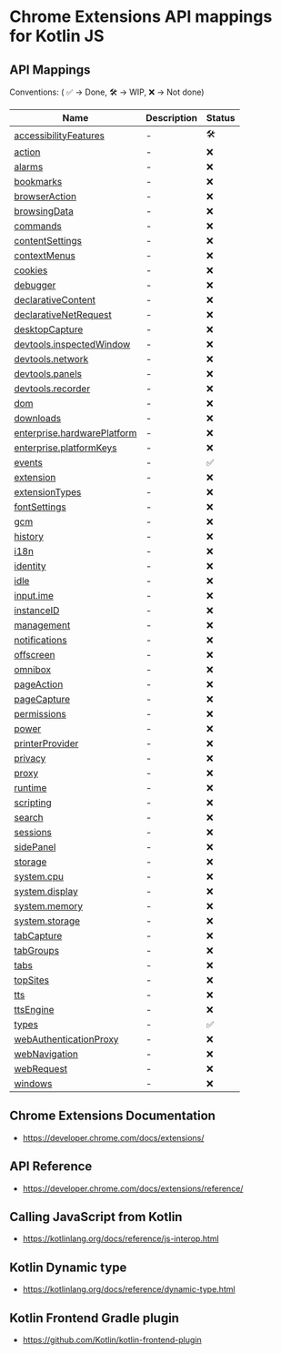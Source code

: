 # Chrome Extensions API mappings for Kotlin JS

## API Mappings

Conventions: ( ✅ -> Done, 🛠️ -> WIP, ❌ -> Not done)

| Name | Description | Status |
| ---- | ----------- | ------ |
| <a href="https://developer.chrome.com/docs/extensions/reference/accessibilityFeatures/" target="_blank">accessibilityFeatures</a> | - | 🛠️ |
| <a href="https://developer.chrome.com/docs/extensions/reference/action/" target="_blank">action</a> | - | ❌ |
| <a href="https://developer.chrome.com/docs/extensions/reference/alarms/" target="_blank">alarms</a> | - | ❌ |
| <a href="https://developer.chrome.com/docs/extensions/reference/bookmarks/" target="_blank">bookmarks</a> | - | ❌ |
| <a href="https://developer.chrome.com/docs/extensions/reference/browserAction/" target="_blank">browserAction</a> | - | ❌ |
| <a href="https://developer.chrome.com/docs/extensions/reference/browsingData/" target="_blank">browsingData</a> | - | ❌ |
| <a href="https://developer.chrome.com/docs/extensions/reference/commands/" target="_blank">commands</a> | - | ❌ |
| <a href="https://developer.chrome.com/docs/extensions/reference/contentSettings/" target="_blank">contentSettings</a> | - | ❌ |
| <a href="https://developer.chrome.com/docs/extensions/reference/contextMenus/" target="_blank">contextMenus</a> | - | ❌ |
| <a href="https://developer.chrome.com/docs/extensions/reference/cookies/" target="_blank">cookies</a> | - | ❌ |
| <a href="https://developer.chrome.com/docs/extensions/reference/debugger/" target="_blank">debugger</a> | - | ❌ |
| <a href="https://developer.chrome.com/docs/extensions/reference/declarativeContent/" target="_blank">declarativeContent</a> | - | ❌ |
| <a href="https://developer.chrome.com/docs/extensions/reference/declarativeNetRequest/" target="_blank">declarativeNetRequest</a> | - | ❌ |
| <a href="https://developer.chrome.com/docs/extensions/reference/desktopCapture/" target="_blank">desktopCapture</a> | - | ❌ |
| <a href="https://developer.chrome.com/docs/extensions/reference/devtools_inspectedWindow/" target="_blank">devtools.inspectedWindow</a> | - | ❌ |
| <a href="https://developer.chrome.com/docs/extensions/reference/devtools_network/" target="_blank">devtools.network</a> | - | ❌ |
| <a href="https://developer.chrome.com/docs/extensions/reference/devtools_panels/" target="_blank">devtools.panels</a> | - | ❌ |
| <a href="https://developer.chrome.com/docs/extensions/reference/devtools_recorder/" target="_blank">devtools.recorder</a> | - | ❌ |
| <a href="https://developer.chrome.com/docs/extensions/reference/dom/" target="_blank">dom</a> | - | ❌ |
| <a href="https://developer.chrome.com/docs/extensions/reference/downloads/" target="_blank">downloads</a> | - | ❌ |
| <a href="https://developer.chrome.com/docs/extensions/reference/enterprise_hardwarePlatform/" target="_blank">enterprise.hardwarePlatform</a> | - | ❌ |
| <a href="https://developer.chrome.com/docs/extensions/reference/enterprise_platformKeys/" target="_blank">enterprise.platformKeys</a> | - | ❌ |
| <a href="https://developer.chrome.com/docs/extensions/reference/events/" target="_blank">events</a> | - | ✅ |
| <a href="https://developer.chrome.com/docs/extensions/reference/extension/" target="_blank">extension</a> | - | ❌ |
| <a href="https://developer.chrome.com/docs/extensions/reference/extensionTypes/" target="_blank">extensionTypes</a> | - | ❌ |
| <a href="https://developer.chrome.com/docs/extensions/reference/fontSettings/" target="_blank">fontSettings</a> | - | ❌ |
| <a href="https://developer.chrome.com/docs/extensions/reference/gcm/" target="_blank">gcm</a> | - | ❌ |
| <a href="https://developer.chrome.com/docs/extensions/reference/history/" target="_blank">history</a> | - | ❌ |
| <a href="https://developer.chrome.com/docs/extensions/reference/i18n/" target="_blank">i18n</a> | - | ❌ |
| <a href="https://developer.chrome.com/docs/extensions/reference/identity/" target="_blank">identity</a> | - | ❌ |
| <a href="https://developer.chrome.com/docs/extensions/reference/idle/" target="_blank">idle</a> | - | ❌ |
| <a href="https://developer.chrome.com/docs/extensions/reference/input_ime/" target="_blank">input.ime</a> | - | ❌ |
| <a href="https://developer.chrome.com/docs/extensions/reference/instanceID/" target="_blank">instanceID</a> | - | ❌ |
| <a href="https://developer.chrome.com/docs/extensions/reference/management/" target="_blank">management</a> | - | ❌ |
| <a href="https://developer.chrome.com/docs/extensions/reference/notifications/" target="_blank">notifications</a> | - | ❌ |
| <a href="https://developer.chrome.com/docs/extensions/reference/offscreen/" target="_blank">offscreen</a> | - | ❌ |
| <a href="https://developer.chrome.com/docs/extensions/reference/omnibox/" target="_blank">omnibox</a> | - | ❌ |
| <a href="https://developer.chrome.com/docs/extensions/reference/pageAction/" target="_blank">pageAction</a> | - | ❌ |
| <a href="https://developer.chrome.com/docs/extensions/reference/pageCapture/" target="_blank">pageCapture</a> | - | ❌ |
| <a href="https://developer.chrome.com/docs/extensions/reference/permissions/" target="_blank">permissions</a> | - | ❌ |
| <a href="https://developer.chrome.com/docs/extensions/reference/power/" target="_blank">power</a> | - | ❌ |
| <a href="https://developer.chrome.com/docs/extensions/reference/printerProvider/" target="_blank">printerProvider</a> | - | ❌ |
| <a href="https://developer.chrome.com/docs/extensions/reference/privacy/" target="_blank">privacy</a> | - | ❌ |
| <a href="https://developer.chrome.com/docs/extensions/reference/proxy/" target="_blank">proxy</a> | - | ❌ |
| <a href="https://developer.chrome.com/docs/extensions/reference/runtime/" target="_blank">runtime</a> | - | ❌ |
| <a href="https://developer.chrome.com/docs/extensions/reference/scripting/" target="_blank">scripting</a> | - | ❌ |
| <a href="https://developer.chrome.com/docs/extensions/reference/search/" target="_blank">search</a> | - | ❌ |
| <a href="https://developer.chrome.com/docs/extensions/reference/sessions/" target="_blank">sessions</a> | - | ❌ |
| <a href="https://developer.chrome.com/docs/extensions/reference/sidePanel/" target="_blank">sidePanel</a> | - | ❌ |
| <a href="https://developer.chrome.com/docs/extensions/reference/storage/" target="_blank">storage</a> | - | ❌ |
| <a href="https://developer.chrome.com/docs/extensions/reference/system_cpu/" target="_blank">system.cpu</a> | - | ❌ |
| <a href="https://developer.chrome.com/docs/extensions/reference/system_display/" target="_blank">system.display</a> | - | ❌ |
| <a href="https://developer.chrome.com/docs/extensions/reference/system_memory/" target="_blank">system.memory</a> | - | ❌ |
| <a href="https://developer.chrome.com/docs/extensions/reference/system_storage/" target="_blank">system.storage</a> | - | ❌ |
| <a href="https://developer.chrome.com/docs/extensions/reference/tabCapture/" target="_blank">tabCapture</a> | - | ❌ |
| <a href="https://developer.chrome.com/docs/extensions/reference/tabGroups/" target="_blank">tabGroups</a> | - | ❌ |
| <a href="https://developer.chrome.com/docs/extensions/reference/tabs/" target="_blank">tabs</a> | - | ❌ |
| <a href="https://developer.chrome.com/docs/extensions/reference/topSites/" target="_blank">topSites</a> | - | ❌ |
| <a href="https://developer.chrome.com/docs/extensions/reference/tts/" target="_blank">tts</a> | - | ❌ |
| <a href="https://developer.chrome.com/docs/extensions/reference/ttsEngine/" target="_blank">ttsEngine</a> | - | ❌ |
| <a href="https://developer.chrome.com/docs/extensions/reference/types/" target="_blank">types</a> | - | ✅ |
| <a href="https://developer.chrome.com/docs/extensions/reference/webAuthenticationProxy/" target="_blank">webAuthenticationProxy</a> | - | ❌ |
| <a href="https://developer.chrome.com/docs/extensions/reference/webNavigation/" target="_blank">webNavigation</a> | - | ❌ |
| <a href="https://developer.chrome.com/docs/extensions/reference/webRequest/" target="_blank">webRequest</a> | - | ❌ |
| <a href="https://developer.chrome.com/docs/extensions/reference/windows/" target="_blank">windows</a> | - | ❌ |


## Chrome Extensions Documentation

- https://developer.chrome.com/docs/extensions/

## API Reference

- https://developer.chrome.com/docs/extensions/reference/

## Calling JavaScript from Kotlin

- https://kotlinlang.org/docs/reference/js-interop.html

## Kotlin Dynamic type

- https://kotlinlang.org/docs/reference/dynamic-type.html

## Kotlin Frontend Gradle plugin

- https://github.com/Kotlin/kotlin-frontend-plugin
